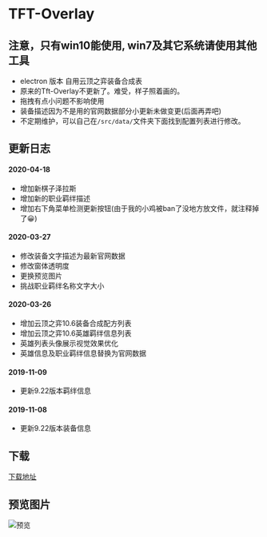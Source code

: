 # TFT-Overlay

## 注意，只有win10能使用, win7及其它系统请使用其他工具

* electron 版本 自用云顶之弈装备合成表  
* 原来的Tft-Overlay不更新了。难受，样子照着画的。 
* 拖拽有点小问题不影响使用  
* 装备描述因为不是用的官网数据部分小更新未做变更(后面再弄吧)  
* 不定期维护，可以自己在`/src/data/`文件夹下面找到配置列表进行修改。

## 更新日志  

#### 2020-04-18  
* 增加新棋子泽拉斯  
* 增加新的职业羁绊描述 
* 增加右下角菜单检测更新按钮(由于我的小鸡被ban了没地方放文件，就注释掉了😀)  
#### 2020-03-27  
* 修改装备文字描述为最新官网数据  
* 修改窗体透明度  
* 更换预览图片
* 挑战职业羁绊名称文字大小  
#### 2020-03-26  
* 增加云顶之弈10.6装备合成配方列表  
* 增加云顶之弈10.6英雄羁绊信息列表  
* 英雄列表头像展示视觉效果优化  
* 英雄信息及职业羁绊信息替换为官网数据  
#### 2019-11-09  
* 更新9.22版本羁绊信息  
#### 2019-11-08  
* 更新9.22版本装备信息  

## 下载  
[下载地址](https://github.com/Rxdey/tft-overlay/releases)  

## 预览图片  
![预览](https://s1.ax1x.com/2020/03/27/GCfYb6.png)  
